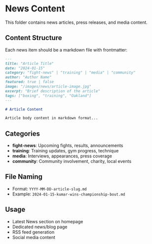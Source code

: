 # News Content

This folder contains news articles, press releases, and media content.

## Content Structure

Each news item should be a markdown file with frontmatter:

```markdown
---
title: "Article Title"
date: "2024-01-15"
category: "fight-news" | "training" | "media" | "community"
author: "Author Name"
featured: true | false
image: "/images/news/article-image.jpg"
excerpt: "Brief description of the article"
tags: ["boxing", "training", "Oakland"]
---

# Article Content

Article body content in markdown format...
```

## Categories
- **fight-news**: Upcoming fights, results, announcements
- **training**: Training updates, gym progress, technique
- **media**: Interviews, appearances, press coverage
- **community**: Community involvement, charity, local events

## File Naming
- Format: `YYYY-MM-DD-article-slug.md`
- Example: `2024-01-15-kumar-wins-championship-bout.md`

## Usage
- Latest News section on homepage
- Dedicated news/blog page
- RSS feed generation
- Social media content